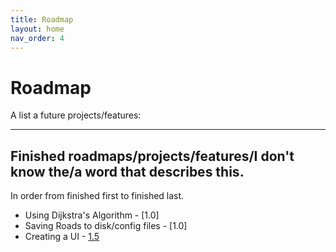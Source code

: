 ```yaml
---
title: Roadmap
layout: home
nav_order: 4
---
```


# Roadmap
A list a future projects/features:


---

## Finished roadmaps/projects/features/I don't know the/a word that describes this.

In order from finished first to finished last.

- Using Dijkstra's Algorithm - [1.0]
- Saving Roads to disk/config files - [1.0]
- Creating a UI - [1.5]

[1.1]: https://github.com/Abelkrijgtalles/mojang-maps/releases/tag/v1.0
[1.5]: https://github.com/Abelkrijgtalles/mojang-maps/releases/tag/v1.5